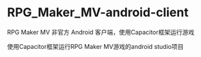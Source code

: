 
# RPG_Maker_MV-android-client

RPG Maker MV 非官方 Android 客户端，使用Capacitor框架运行游戏

使用Capacitor框架运行RPG Maker MV游戏的android studio项目